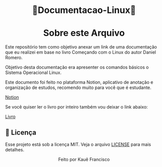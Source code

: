 <div align=center>
    <h1>🐧Documentacao-Linux🐧</h1>
</div>

<div align=center>
    <h1>Sobre este Arquivo</h1>
</div>

Este repositório tem como objetivo anexar um link de uma documentação que eu realizei em base no livro Começando com o Linux do autor Daniel Romero.

Objetivo desta documentação era apresenter os comandos básicos o Sistema Operacional Linux.

Este documento foi feito no plataforma Notion, aplicativo de anotação e organização de estudos, recomendo muito para você que é estudante.

<a href="https://rune-tumble-f1a.notion.site/Linux-ed0cfbaafb7f454298ddad0f41f3674b">Notion</a>

Se você quiser ler o livro por inteiro também vou deixar o link abaixo:

<a href="https://github.com/free-educa/books/blob/main/books/Come%C3%A7ando%20com%20o%20Linux%20-%20Comandos%2C%20servi%C3%A7os%20e%20administra%C3%A7%C3%A3o%20-%20Casa%20do%20Codigo.pdf">Livro</a>


## 📝 Licença

Esse projeto está sob a licença MIT. Veja o arquivo [LICENSE](LICENSE) para mais detalhes.

<div align=center>
    Feito por Kauê Francisco
</div>
